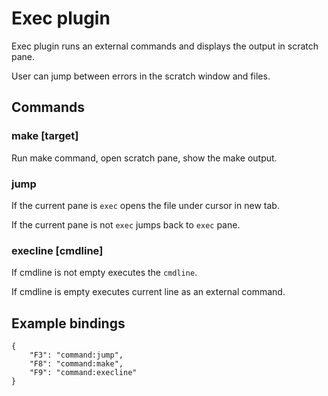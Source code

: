 # Exec plugin

Exec plugin runs an external commands and displays the output in
scratch pane.

User can jump between errors in the scratch window and files.

## Commands

### make [target]

Run make command, open scratch pane, show the make output.

### jump

If the current pane is `exec` opens the file under cursor in new tab.

If the current pane is not `exec` jumps back to `exec` pane.

### execline [cmdline]

If cmdline is not empty executes the `cmdline`.

If cmdline is empty executes current line as an external command.

## Example bindings

	{
		"F3": "command:jump",
		"F8": "command:make",
		"F9": "command:execline"
	}
